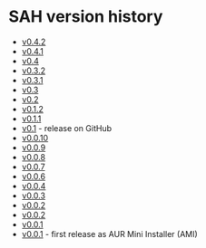 # SAH version history
- [v0.4.2](https://raw.githubusercontent.com/zurg3/sah/v0.4.2/sah.sh)
- [v0.4.1](https://raw.githubusercontent.com/zurg3/sah/v0.4.1/sah.sh)
- [v0.4](https://raw.githubusercontent.com/zurg3/sah/v0.4/sah.sh)
- [v0.3.2](https://raw.githubusercontent.com/zurg3/sah/v0.3.2/sah.sh)
- [v0.3.1](https://raw.githubusercontent.com/zurg3/sah/v0.3.1/sah.sh)
- [v0.3](https://raw.githubusercontent.com/zurg3/sah/v0.3/sah.sh)
- [v0.2](https://raw.githubusercontent.com/zurg3/sah/v0.2/sah.sh)
- [v0.1.2](https://raw.githubusercontent.com/zurg3/sah/v0.1.2/sah.sh)
- [v0.1.1](https://raw.githubusercontent.com/zurg3/sah/v0.1.1/sah.sh)
- [v0.1](https://raw.githubusercontent.com/zurg3/sah/v0.1/sah.sh) - release on GitHub
- [v0.0.10](https://raw.githubusercontent.com/zurg3/test/ed2abf2c8e9dd91f618af730298aae953312911b/sah.sh)
- [v0.0.9](https://raw.githubusercontent.com/zurg3/test/b1322734d1844c4b4332f08cb80b5ed5766f89dc/sah.sh)
- [v0.0.8](https://raw.githubusercontent.com/zurg3/test/164da0a0425bdc0d635e0acd89771847c8167a10/sah.sh)
- [v0.0.7](https://raw.githubusercontent.com/zurg3/test/be4693a81b5155236cb92e13e52722466b513517/sah.sh)
- [v0.0.6](https://raw.githubusercontent.com/zurg3/test/7b9817bead621558488049f52fb6271799dfd155/sah.sh)
- [v0.0.4](https://raw.githubusercontent.com/zurg3/test/bb590d038cd8c4f15288615d6d626792620106a5/sah.sh)
- [v0.0.3](https://raw.githubusercontent.com/zurg3/test/d4cc338cd932a296021eaafce8b62c263a7f92fb/sah.sh)
- [v0.0.2](https://raw.githubusercontent.com/zurg3/test/26cbd4f61ec40a2e8761aa68d943bc4fed94a16f/sah.sh)
- [v0.0.2](https://raw.githubusercontent.com/zurg3/test/3b9659efb39ef6cb548e37852ab04739536106bf/sah.sh)
- [v0.0.1](https://raw.githubusercontent.com/zurg3/test/c9f06032271074fd3c474250d5f7b51e468963cc/ami.sh)
- [v0.0.1](https://raw.githubusercontent.com/zurg3/test/401e44fba06fa435ad7bd18659d1b474b9007880/ami.sh) - first release as AUR Mini Installer (AMI)
